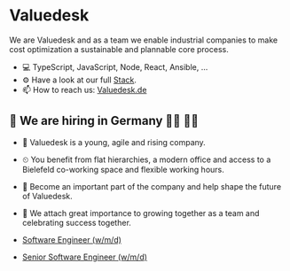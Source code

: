 # Valuedesk

We are Valuedesk and as a team we enable industrial companies to make cost optimization a sustainable and plannable core process.

- 💻 TypeScript, JavaScript, Node, React, Ansible, ...
- ⚙ Have a look at our full [Stack](https://stackshare.io/valuedesk/valuedesk).
- 📫 How to reach us: [Valuedesk.de](https://www.valuedesk.de/)

## 👀 We are hiring in Germany 👩‍💻 👨‍💻

- 🏡 Valuedesk is a young, agile and rising company.
- ⏲ You benefit from flat hierarchies, a modern office and access to a Bielefeld co-working space and flexible working hours.
- 🚀 Become an important part of the company and help shape the future of Valuedesk.
- 🎉 We attach great importance to growing together as a team and celebrating success together.

- [Software Engineer (w/m/d)](https://www.valuedesk.de/software-engineer-w-m-d/?lang=en)
- [Senior Software Engineer (w/m/d)](https://www.valuedesk.de/en-senior-software-engineer-w-m-d/?lang=en)
